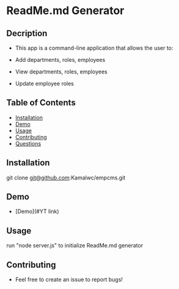 # ReadMe.md Generator

## Decription 
* This app is a command-line application that allows the user to:

* Add departments, roles, employees

* View departments, roles, employees

* Update employee roles

## Table of Contents 
* [Installation](#installation)
* [Demo](#Demo)
* [Usage](#usage)
* [Contributing](#contributing)
* [Questions](#questions)
        
    
## Installation
git clone git@github.com:Kamalwc/empcms.git

## Demo 
* [Demo](#YT link)

## Usage
run "node server.js" to initialize ReadMe.md generator

## Contributing
* Feel free to create an issue to report bugs!

    